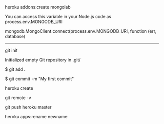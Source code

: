 heroku addons:create mongolab

You can access this variable in your Node.js code as process.env.MONGODB\_URI

mongodb.MongoClient.connect\(process.env.MONGODB\_URI, function \(err, database\)

---

git init

Initialized empty Git repository in .git/

$ git add .

$ git commit -m "My first commit"

heroku create

git remote -v

git push heroku master

heroku apps:rename newname

